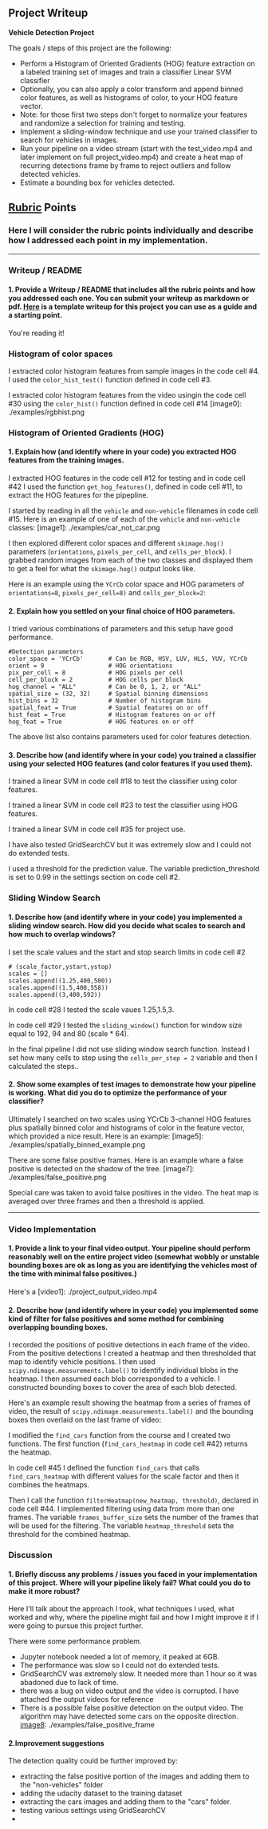## Project Writeup

**Vehicle Detection Project**

The goals / steps of this project are the following:

* Perform a Histogram of Oriented Gradients (HOG) feature extraction on a labeled training set of images and train a classifier Linear SVM classifier
* Optionally, you can also apply a color transform and append binned color features, as well as histograms of color, to your HOG feature vector. 
* Note: for those first two steps don't forget to normalize your features and randomize a selection for training and testing.
* Implement a sliding-window technique and use your trained classifier to search for vehicles in images.
* Run your pipeline on a video stream (start with the test_video.mp4 and later implement on full project_video.mp4) and create a heat map of recurring detections frame by frame to reject outliers and follow detected vehicles.
* Estimate a bounding box for vehicles detected.


## [Rubric](https://review.udacity.com/#!/rubrics/513/view) Points
### Here I will consider the rubric points individually and describe how I addressed each point in my implementation.  

---
### Writeup / README

#### 1. Provide a Writeup / README that includes all the rubric points and how you addressed each one.  You can submit your writeup as markdown or pdf.  [Here](https://github.com/udacity/CarND-Vehicle-Detection/blob/master/writeup_template.md) is a template writeup for this project you can use as a guide and a starting point.  

You're reading it!

### Histogram of color spaces
I extracted color histogram features from sample images in the code cell #4. I used the `color_hist_test()` function defined in code cell #3.

I extracted color histogram features from the video usingin the code cell #30 using the `color_hist()` function defined in code cell #14
[image0]: ./examples/rgbhist.png


### Histogram of Oriented Gradients (HOG)

#### 1. Explain how (and identify where in your code) you extracted HOG features from the training images.

I extracted HOG features in the code cell #12 for testing and in code cell #42 I used the function `get_hog_features()`, defined in code cell #11, to extract the HOG features for the pipepline.

I started by reading in all the `vehicle` and `non-vehicle` filenames in code cell #15.  Here is an example of one of each of the `vehicle` and `non-vehicle` classes:
[image1]: ./examples/car_not_car.png

I then explored different color spaces and different `skimage.hog()` parameters (`orientations`, `pixels_per_cell`, and `cells_per_block`).  I grabbed random images from each of the two classes and displayed them to get a feel for what the `skimage.hog()` output looks like.

Here is an example using the `YCrCb` color space and HOG parameters of `orientations=8`, `pixels_per_cell=8)` and `cells_per_block=2`:

[image2]: ./examples/HOG_example.png

#### 2. Explain how you settled on your final choice of HOG parameters.

I tried various combinations of parameters and this setup have good performance.

```
#Detection parameters
color_space = 'YCrCb' 		# Can be RGB, HSV, LUV, HLS, YUV, YCrCb
orient = 9   				# HOG orientations
pix_per_cell = 8 			# HOG pixels per cell
cell_per_block = 2 			# HOG cells per block
hog_channel = "ALL" 		# Can be 0, 1, 2, or "ALL"
spatial_size = (32, 32)		# Spatial binning dimensions
hist_bins = 32    			# Number of histogram bins
spatial_feat = True 		# Spatial features on or off
hist_feat = True 			# Histogram features on or off
hog_feat = True 			# HOG features on or off
```

The above list also contains parameters used for color features detection.


#### 3. Describe how (and identify where in your code) you trained a classifier using your selected HOG features (and color features if you used them).

I trained a linear SVM in code cell #18 to test the classifier using color features.

I trained a linear SVM in code cell #23 to test the classifier using HOG  features.

I trained a linear SVM in code cell #35 for project use.

I have also tested GridSearchCV but it was extremely slow and I could not do extended tests.

I used a threshold for the prediction value. The variable prediction_threshold is set to 0.99 in the settings section on code cell #2.

### Sliding Window Search

#### 1. Describe how (and identify where in your code) you implemented a sliding window search.  How did you decide what scales to search and how much to overlap windows?

I set the scale values and the start and stop search limits in code cell #2
```
# (scale_factor,ystart,ystop)
scales = []
scales.append((1.25,400,500))
scales.append((1.5,400,558))
scales.append((3,400,592))
```

In code cell #28 I tested the scale vaues 1.25,1.5,3.

[image3]: ./examples/sliding_long.png
[image3]: ./examples/sliding_medium.png
[image3]: ./examples/sliding_short.png

In code cell #29 I  tested the `sliding_window()` function for window size equal to 192, 94 and 80 (scale * 64).

[image3]: ./examples/sliding3.png
[image3]: ./examples/sliding1.5.png
[image3]: ./examples/sliding1.25.png

In the final pipeline I did not use sliding window search function. Instead I set how many cells to step using the `cells_per_step = 2` variable and then I calculated the steps..

#### 2. Show some examples of test images to demonstrate how your pipeline is working.  What did you do to optimize the performance of your classifier?

Ultimately I searched on two scales using YCrCb 3-channel HOG features plus spatially binned color and histograms of color in the feature vector, which provided a nice result.  Here is an example:
[image5]: ./examples/spatially_binned_example.png

There are some false positive frames. Here is an example whare a false positive is detected on the shadow of the tree.
[image7]: ./examples/false_positive.png

Special care was taken to avoid false positives in the video. 
The heat map is averaged over three frames and then a threshold is applied. 

---

### Video Implementation

#### 1. Provide a link to your final video output.  Your pipeline should perform reasonably well on the entire project video (somewhat wobbly or unstable bounding boxes are ok as long as you are identifying the vehicles most of the time with minimal false positives.)
Here's a 
[video1]: ./project_output_video.mp4


#### 2. Describe how (and identify where in your code) you implemented some kind of filter for false positives and some method for combining overlapping bounding boxes.

I recorded the positions of positive detections in each frame of the video.  From the positive detections I created a heatmap and then thresholded that map to identify vehicle positions.  I then used `scipy.ndimage.measurements.label()` to identify individual blobs in the heatmap.  I then assumed each blob corresponded to a vehicle.  I constructed bounding boxes to cover the area of each blob detected.  

Here's an example result showing the heatmap from a series of frames of video, the result of `scipy.ndimage.measurements.label()` and the bounding boxes then overlaid on the last frame of video:


[image8]: ./examples/1.jpg
I modified the `find_cars` function from the course and I created two functions. The first function (`find_cars_heatmap` in code cell #42) returns the heatmap.

In code cell #45 I defined the function `find_cars` that calls `find_cars_heatmap` with different values for the scale factor and then it combines the heatmaps. 

Then I call the function `filterHeatmap(new_heatmap, threshold)`, declared in code cell #44. I implemented filtering using data from more than one frames. The variable `frames_buffer_size` sets the number of the frames that will be used for the filtering. 
The variable `heatmap_threshold` sets the threshold for the combined heatmap.



### Discussion

#### 1. Briefly discuss any problems / issues you faced in your implementation of this project.  Where will your pipeline likely fail?  What could you do to make it more robust?

Here I'll talk about the approach I took, what techniques I used, what worked and why, where the pipeline might fail and how I might improve it if I were going to pursue this project further.  

There were some performance problem.
* Jupyter notebook needed a lot of memory, it peaked at 6GB.
* The performance was slow so I could not do extended tests.
* GridSearchCV was extremely slow. It needed more than 1 hour so it was abadoned due to lack of time.
* there was a bug on video output and the video is corrupted. I have attached the output videos for reference
* There is a possible false positive detection on the output video. The algorithm may have detected some cars on the opposite direction.
[image8]: ./examples/false_positive_frame

#### 2.Improvement suggestions

The detection quality could be further improved by:
* extracting the false positive portion of the images and adding them to the "non-vehicles" folder
* adding the udacity dataset to the training dataset
* extracting the cars images and adding them to the "cars" folder. 
* testing various settings using GridSearchCV
* 